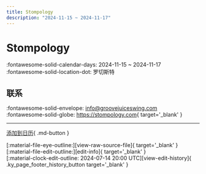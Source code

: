 ```yaml
---
title: Stompology
description: "2024-11-15 ~ 2024-11-17"
---
```


# Stompology 

:fontawesome-solid-calendar-days: 2024-11-15 ~ 2024-11-17  
:fontawesome-solid-location-dot: 罗切斯特  

## 联系

:fontawesome-solid-envelope: <info@groovejuiceswing.com>  
:fontawesome-solid-globe: <https://stompology.com>{ target='_blank' }  

---

[添加到日历](https://swing.news/ics/zh-Hans/2024/us/stompology-2024.ics){ .md-button }

<div class="ky_page_footer" markdown>
<div class="ky_page_footer_trailing" markdown="span">
[:material-file-eye-outline:][view-raw-source-file]{ target='_blank' }
[:material-file-edit-outline:][edit-info]{ target='_blank' }
</div>
<div class="ky_page_footer_leading" markdown="span">
[:material-clock-edit-outline: 2024-07-14 20:00 UTC][view-edit-history]{ .ky_page_footer_history_button target='_blank' }
</div>
</div>

[view-raw-source-file]: https://github.com/swingdance/events/blob/main/2024/us/stompology-2024.json "查看原始源文件"
[edit-info]: https://github.com/swingdance/events/issues/new?assignees=&labels=update+event&projects=&template=03-update_entity.yml&title=%5B2024%2Fus%5D%20Stompology&region=us&year=2024&id=stompology-2024&name=Stompology&org_id= "编辑信息"

[view-edit-history]: https://github.com/swingdance/events/commits/main/2024/us/stompology-2024.json "查看编辑历史"
